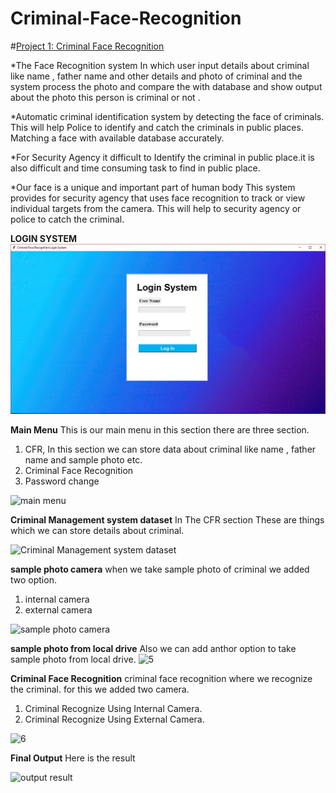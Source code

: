 # Criminal-Face-Recognition


#[Project 1: Criminal Face Recognition](https://github.com/tariqahmedproject/Criminal-Face-Recognition)

*The Face Recognition system In which user input details about criminal like name , father name and other details and photo of criminal and the system process the photo and compare the with database and show output about the photo this person is criminal or not .

*Automatic criminal identification system  by  detecting  the  face  of  criminals. This will help Police to identify and catch the criminals in public places. Matching a face with available database accurately.

*For Security Agency it difficult to Identify the criminal in public place.it is also difficult and time consuming task to find in public place. 

*Our face is a unique and important part of human body This system provides for security agency that uses face recognition to track or view individual targets from the camera. This will help to security agency or police to catch the criminal.

**LOGIN SYSTEM** 
![Login System](https://github.com/tariqahmedproject/TariqAhmedProject.io/blob/main/images/1.JPG)


**Main Menu**
This is our main menu in this section there are three section.
1) CFR, In this section we can store data about criminal like name , father name and sample photo etc.
2) Criminal Face Recognition
3) Password change

![main menu](https://user-images.githubusercontent.com/104884506/195243230-1bb89513-28a5-4075-bac7-bfbd8551c4cd.JPG)


**Criminal Management system dataset**
In The CFR section These are things which we can store details about criminal.

![Criminal Management system dataset](https://user-images.githubusercontent.com/104884506/195240745-a74d17b3-a044-41f5-9a64-162ffb80a4d7.JPG)

**sample photo camera**
when we take sample photo of criminal we added two option.
1) internal camera 
2) external camera 

![sample photo camera](https://user-images.githubusercontent.com/104884506/195240901-902fb386-4948-43f7-8a6b-85929d4e702e.JPG)

**sample photo from local drive**
Also we can add anthor option to take sample photo from local drive.
![5](https://user-images.githubusercontent.com/104884506/195241358-84416916-0e76-4513-bced-7f18a834e9fb.JPG)

**Criminal Face Recognition**
 criminal face recognition where we recognize the criminal. for this we added two camera.
 
 1) Criminal Recognize Using Internal Camera.
 2) Criminal Recognize Using External  Camera.
 
 ![6](https://user-images.githubusercontent.com/104884506/195241557-f081a232-1f86-4aa3-b2bb-7dfd5dc8abee.JPG)

**Final Output**
Here is the result


![output result](https://user-images.githubusercontent.com/104884506/195243333-4b0e89b6-354a-4160-9b34-3f758a517fc7.jpeg)
